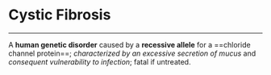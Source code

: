 # Cystic Fibrosis
---
A **human genetic disorder** caused by a **recessive allele** for a ==chloride channel protein==; *characterized by an excessive secretion of mucus* and *consequent vulnerability to infection*; fatal if untreated.